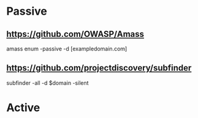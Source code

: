 # Passive
## https://github.com/OWASP/Amass
amass enum -passive -d [exampledomain.com]

## https://github.com/projectdiscovery/subfinder
subfinder -all -d $domain -silent

# Active

